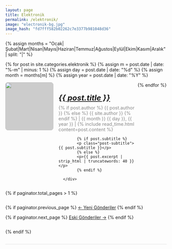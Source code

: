 ```yaml
---
layout: page
title: Elektronik
permalink: /elektronik/
image: "electronik-bg.jpg"
image_hash: "fd7fff582b02262c7e3377b981048d36"
---
```


<style>

      .blog-post {
          display: flex;
          flex-wrap: wrap;
          margin-bottom: 2rem;
          border-bottom: 1px solid #ddd;
          padding-bottom: 1rem;
      }
      .blog-post img {
          max-width: 200px;
          margin-right: 1rem;
          border-radius: 8px;
          background-color: #ccc; /* Default gray color */
      }
      .blog-post .details {
          flex: 1;
      }
      .blog-post .details h5 {
          font-size: 1.5rem;
          margin-bottom: 0.5rem;
      }
      .blog-post .details p {
          margin: 0.5rem 0;
      }
      .blog-post .meta {
          font-size: 0.9rem;
          color: #888;
      }
      .blog-post img {
          width: 150px; /* Set a consistent width */
          height: 150px; /* Set a consistent height */
          object-fit: cover; /* Ensures the image fits well without distortion */
          margin-right: 1rem; /* Spacing between the image and text */
          border-radius: 8px; /* Optional: Rounds the corners */
      }

</style>
<div class="col-md-9 col-12">
  {% assign months = "Ocak|Şubat|Mart|Nisan|Mayıs|Haziran|Temmuz|Ağustos|Eylül|Ekim|Kasım|Aralık" | split: "|" %}

  {% for post in site.categories.elektronik %}
  {% assign m = post.date | date: "%-m" | minus: 1 %}
  {% assign day = post.date | date: "%d" %}
  {% assign month = months[m] %}
  {% assign year = post.date | date: "%Y" %}

  <div class="blog-post">
      <a href="{{ post.url | prepend: site.baseurl | replace: '//', '/' }}"><img src="{{site.baseurl}}/assets/img/pages/{{post.image}}?h={{post.image_hash}}" onerror="this.style.backgroundColor='#ccc'; this.style.objectFit='contain'; this.src='';"></a>
      <div class="details">
          <h5><a href="{{ post.url | prepend: site.baseurl | replace: '//', '/' }}">{{ post.title }}</a></h5>
          <p class="meta">  {% if post.author %}
            {{ post.author }}
            {% else %}
            {{ site.author }}
            {% endif %} | {{ month }} {{ day }}, {{ year }}  | {% include read_time.html content=post.content %}</p>

            {% if post.subtitle %}
            <p class="post-subtitle">{{ post.subtitle }}</p>
            {% else %}
            <p>{{ post.excerpt | strip_html | truncatewords: 40 }}</p>
            {% endif %}
          
      </div>
  </div>
  {% endfor %}

  <!-- Pager -->
  {% if paginator.total_pages > 1 %}

  <div class="clearfix">

  {% if paginator.previous_page %}
    <a class="btn btn-primary float-left"
      href="{{ paginator.previous_page_path | prepend: site.baseurl | replace: '//', '/' }}">&larr;
      Yeni<span class="d-none d-md-inline"> Gönderiler</span></a>
  {% endif %}

  {% if paginator.next_page %}
    <a class="btn btn-primary float-right"
      href="{{ paginator.next_page_path | prepend: site.baseurl | replace: '//', '/' }}">Eski<span
        class="d-none d-md-inline"> Gönderiler</span> &rarr;</a>
  {% endif %}

  </div>

  {% endif %}
</div>

